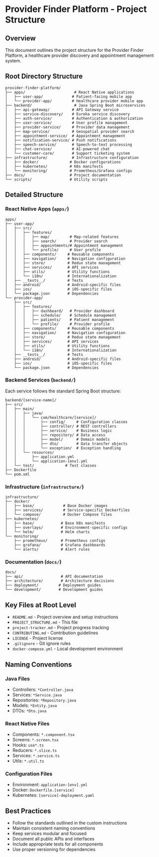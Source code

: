 # Provider Finder Platform - Project Structure

## Overview
This document outlines the project structure for the Provider Finder Platform, a healthcare provider discovery and appointment management system.

## Root Directory Structure
```
provider-finder-platform/
├── apps/                      # React Native applications
│   ├── user-app/             # Patient-facing mobile app
│   └── provider-app/         # Healthcare provider mobile app
├── backend/                   # Java Spring Boot microservices
│   ├── api-gateway/          # API Gateway service
│   ├── service-discovery/    # Eureka service discovery
│   ├── auth-service/         # Authentication & authorization
│   ├── user-service/         # User profile management
│   ├── provider-service/     # Provider data management
│   ├── map-service/          # Geospatial provider search
│   ├── appointment-service/  # Appointment management
│   ├── notification-service/ # Push notifications
│   ├── speech-service/       # Speech-to-text processing
│   ├── chat-service/         # AI-powered chat
│   └── customer-care/        # Support ticketing system
├── infrastructure/           # Infrastructure configuration
│   ├── docker/              # Docker configurations
│   ├── kubernetes/          # K8s manifests
│   └── monitoring/          # Prometheus/Grafana configs
├── docs/                    # Project documentation
└── scripts/                 # Utility scripts
```

## Detailed Structure

### React Native Apps (`apps/`)
```
apps/
├── user-app/
│   ├── src/
│   │   ├── features/
│   │   │   ├── map/         # Map-related features
│   │   │   ├── search/      # Provider search
│   │   │   ├── appointments/# Appointment management
│   │   │   └── profile/     # User profile
│   │   ├── components/     # Reusable components
│   │   ├── navigation/     # Navigation configuration
│   │   ├── store/          # Redux state management
│   │   ├── services/       # API services
│   │   ├── utils/          # Utility functions
│   │   └── i18n/           # Internationalization
│   ├── __tests__/          # Tests
│   ├── android/            # Android-specific files
│   ├── ios/                # iOS-specific files
│   └── package.json        # Dependencies
└── provider-app/
    ├── src/
    │   ├── features/
    │   │   ├── dashboard/   # Provider dashboard
    │   │   ├── schedule/    # Schedule management
    │   │   ├── patients/    # Patient management
    │   │   └── profile/     # Provider profile
    │   ├── components/     # Reusable components
    │   ├── navigation/     # Navigation configuration
    │   ├── store/          # Redux state management
    │   ├── services/       # API services
    │   ├── utils/          # Utility functions
    │   └── i18n/           # Internationalization
    ├── __tests__/          # Tests
    ├── android/            # Android-specific files
    ├── ios/                # iOS-specific files
    └── package.json        # Dependencies
```

### Backend Services (`backend/`)
Each service follows the standard Spring Boot structure:
```
backend/[service-name]/
├── src/
│   ├── main/
│   │   ├── java/
│   │   │   └── com/healthcare/[service]/
│   │   │       ├── config/     # Configuration classes
│   │   │       ├── controller/ # REST controllers
│   │   │       ├── service/    # Business logic
│   │   │       ├── repository/ # Data access
│   │   │       ├── model/      # Domain models
│   │   │       ├── dto/        # Data transfer objects
│   │   │       └── exception/  # Exception handling
│   │   └── resources/
│   │       ├── application.yml
│   │       └── application-[env].yml
│   └── test/              # Test classes
├── Dockerfile
└── pom.xml
```

### Infrastructure (`infrastructure/`)
```
infrastructure/
├── docker/
│   ├── base/             # Base Docker images
│   ├── services/         # Service-specific Dockerfiles
│   └── compose/          # Docker Compose files
├── kubernetes/
│   ├── base/            # Base K8s manifests
│   ├── overlays/        # Environment-specific configs
│   └── helm/            # Helm charts
└── monitoring/
    ├── prometheus/      # Prometheus configs
    ├── grafana/         # Grafana dashboards
    └── alerts/          # Alert rules
```

### Documentation (`docs/`)
```
docs/
├── api/                 # API documentation
├── architecture/        # Architecture decisions
├── deployment/         # Deployment guides
└── development/        # Development guides
```

## Key Files at Root Level
- `README.md` - Project overview and setup instructions
- `PROJECT_STRUCTURE.md` - This file
- `project-tracker.md` - Project progress tracking
- `CONTRIBUTING.md` - Contribution guidelines
- `LICENSE` - Project license
- `.gitignore` - Git ignore rules
- `docker-compose.yml` - Local development environment

## Naming Conventions

### Java Files
- Controllers: `*Controller.java`
- Services: `*Service.java`
- Repositories: `*Repository.java`
- Models: `*Entity.java`
- DTOs: `*Dto.java`

### React Native Files
- Components: `*.component.tsx`
- Screens: `*.screen.tsx`
- Hooks: `use*.ts`
- Reducers: `*.slice.ts`
- Services: `*.service.ts`
- Utils: `*.util.ts`

### Configuration Files
- Environment: `application-[env].yml`
- Docker: `Dockerfile.[service]`
- Kubernetes: `[service]-deployment.yaml`

## Best Practices
- Follow the standards outlined in the custom instructions
- Maintain consistent naming conventions
- Keep services modular and focused
- Document all public APIs and interfaces
- Include appropriate tests for all components
- Use proper versioning for dependencies 